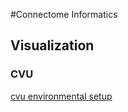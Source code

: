 #Connectome Informatics

## Visualization
### CVU
[cvu environmental setup](http://qiita.com/skyair55/items/19d5e517a2396778de7f)

